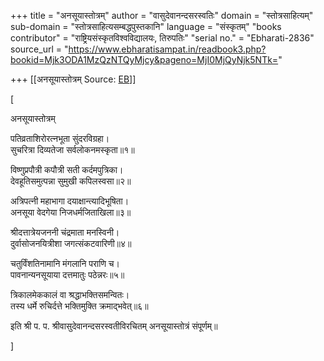 +++
title = "अनसूयास्तोत्रम्"
author = "वासुदेवानन्दसरस्वतिः"
domain = "स्तोत्रसाहित्यम्"
sub-domain = "स्तोत्रसाहित्यसम्बद्धपुस्तकानि"
language = "संस्कृतम्"
"books contributor" = "राष्ट्रियसंस्कृतविश्वविद्यालयः, तिरुपतिः"
"serial no." = "Ebharati-2836"
source_url = "https://www.ebharatisampat.in/readbook3.php?bookid=Mjk3ODA1MzQzNTQyMjcy&pageno=MjI0MjQyNjk5NTk="

+++
[[अनसूयास्तोत्रम्	Source: [EB](https://www.ebharatisampat.in/readbook3.php?bookid=Mjk3ODA1MzQzNTQyMjcy&pageno=MjI0MjQyNjk5NTk=)]]

\[





अनसूयास्तोत्रम्



पतिव्रताशिरोरत्नभूता सुंदरविग्रहा।  
सुचरित्रा दिव्यतेजा सर्वलोकनमस्कृता॥१॥

विष्णुप्रपौत्री कपौत्री सती कर्दमपुत्रिका।  
देवहूतिसमुत्पन्ना सुमुखी कपिलस्वसा॥२॥

अत्रिपत्नी महाभागा दयाक्षान्त्यादिभूषिता।  
अनसूया वेदगेया निजधर्मजिताखिला॥३॥

श्रीदत्तात्रेयजननी चंद्रमाता मनस्विनी।  
दुर्वासोजनयित्रीशा जगत्संकटवारिणी॥४॥

चतुर्विंशतिनामानि मंगलानि पराणि च।  
पावनान्यनसूयाया दत्तमातुः पठेन्नरः॥५॥

त्रिकालमेककालं वा श्रद्धाभक्तिसमन्वितः।  
तस्य धर्मे रुचिर्दत्ते भक्तिमुक्ति क्रमाद्भवेत्॥६॥

इति श्री प. प. श्रीवासुदेवानन्दसरस्वतीविरचितम् अनसूयास्तोत्रं संपूर्णम्॥






\]
